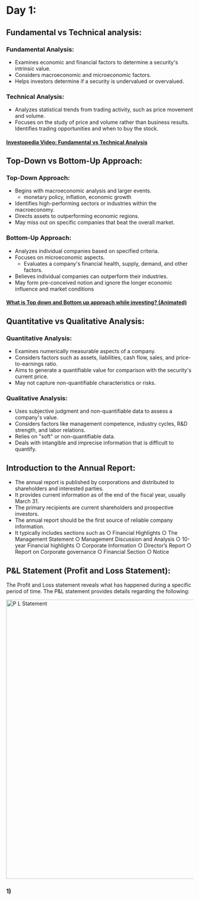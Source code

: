 # Day 1:
## Fundamental vs Technical analysis:
### Fundamental Analysis:
- Examines economic and financial factors to determine a security's intrinsic value.
- Considers macroeconomic and microeconomic factors.
- Helps investors determine if a security is undervalued or overvalued.

### Technical Analysis:
- Analyzes statistical trends from trading activity, such as price movement and volume.
- Focuses on the study of price and volume rather than business results. Identifies trading opportunities and when to buy the stock.

#### [Investopedia Video: Fundamental vs Technical Analysis](https://www.youtube.com/watch?v=UMSmmIFM5Yg)

## Top-Down vs Bottom-Up Approach:
### Top-Down Approach:
- Begins with macroeconomic analysis and larger events.
  - monetary policy, inflation, economic growth
- Identifies high-performing sectors or industries within the macroeconomy.
- Directs assets to outperforming economic regions.
- May miss out on specific companies that beat the overall market.

### Bottom-Up Approach:
- Analyzes individual companies based on specified criteria.
- Focuses on microeconomic aspects.
  - Evaluates a company's financial health, supply, demand, and other factors.
- Believes individual companies can outperform their industries.
- May form pre-conceived notion and ignore the longer economic influence and market conditions

#### [What is Top down and Bottom up approach while investing? (Animated)](https://www.youtube.com/watch?v=VxwBiWUpT-Q)

## Quantitative vs Qualitative Analysis:
### Quantitative Analysis:
- Examines numerically measurable aspects of a company.
- Considers factors such as assets, liabilities, cash flow, sales, and price-to-earnings ratio.
- Aims to generate a quantifiable value for comparison with the security's current price.
- May not capture non-quantifiable characteristics or risks.

### Qualitative Analysis:
- Uses subjective judgment and non-quantifiable data to assess a company's value.
- Considers factors like management competence, industry cycles, R&D strength, and labor relations.
- Relies on "soft" or non-quantifiable data.
- Deals with intangible and imprecise information that is difficult to quantify.

## Introduction to the Annual Report:
- The annual report is published by corporations and distributed to shareholders and interested parties.
- It provides current information as of the end of the fiscal year, usually March 31.
- The primary recipients are current shareholders and prospective investors.
- The annual report should be the first source of reliable company information.
- It typically includes sections such as
  ○ Financial Highlights
  ○ The Management Statement
  ○ Management Discussion and Analysis
  ○ 10-year Financial highlights
  ○ Corporate Information
  ○ Director’s Report
  ○ Report on Corporate governance
  ○ Financial Section
  ○ Notice

## P&L Statement (Profit and Loss Statement):
The Profit and Loss statement reveals what has happened during a specific period of time. The P&L statement provides details regarding the following:

<img width="750" alt="P L Statement" src="https://github.com/IshaanAdarsh/TIL/assets/100434702/1fc77bb6-e4e1-4cc9-a51b-5f47d9979daa">

### 1) 
